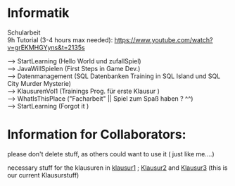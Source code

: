 # Informatik
Schularbeit <br />
9h Tutorial (3-4 hours max needed): https://www.youtube.com/watch?v=grEKMHGYyns&t=2135s

--> StartLearning (Hello World und zufallSpiel) <br />
--> JavaWillSpielen (First Steps in Game Dev.)  <br />
--> Datenmanagement (SQL Datenbanken Training in SQL Island und SQL City Murder Mysterie) <br />
--> KlausurenVol1 (Trainings Prog. für erste Klausur )  <br />
--> WhatIsThisPlace ("Facharbeit" || Spiel zum Spaß haben ? ^^)  <br />
--> StartLearning (Forgot it )  <br />
# Information for Collaborators:
please don't delete stuff, as others could want to use it ( just like me....)

necessary stuff for the klausuren in [klausur1](https://github.com/Escape9002/Informatik/tree/main/KlausurVol1) ; [Klausur2](https://github.com/Escape9002/Informatik/tree/main/KlausurVol2) and [Klausur3](https://github.com/Escape9002/Informatik/tree/main/KlausurVol3) (this is our current Klausurstuff)
